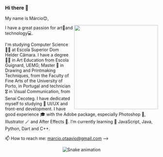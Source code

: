 ### Hi there 👋

My name is Márcio😊, 

<img align="right" width="276" src="https://media.tenor.com/eFWg68USeZgAAAAd/computer-hacker-fallout.gif" />

I have a great passion for art🎨and technology💻. 

I'm studying Computer Science 🧑‍💻 at Escola Superior Dom Helder Câmara. 
I have a degree 👨‍🎓 in Art Education from Escola Guignard, UEMG; 
Master 🥷 in Drawing and Printmaking Techniques, from the Faculty of Fine Arts of the University of Porto, in Portugal
and technician 🎖 in Visual Communication, from Senai Cecoteg. 
I have dedicated myself to studying 🔭 UI/UX and front-end development. 
I have good experience 🎓 with the Adobe package, especially Photoshop 📸, Illustrator 🪄 and After Effects 🎇. 
I’m currently learning 🌱 JavaScript, Java, Python, Dart and C++.

📫 How to reach me: marcio.otaavio@gmail.com
-->
<div align="center">

  ![Snake animation](https://github.com/danielbped/danielbped/blob/output/github-contribution-grid-snake.svg)

</div>

